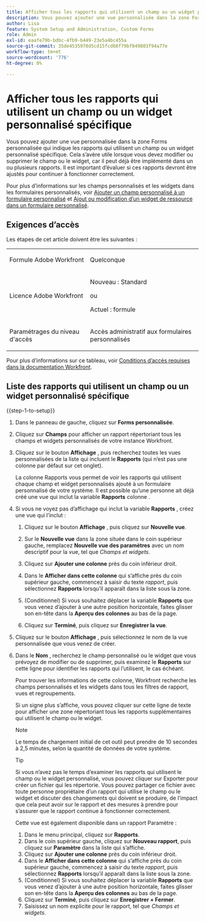```yaml
---
title: Afficher tous les rapports qui utilisent un champ ou un widget personnalisé spécifique
description: Vous pouvez ajouter une vue personnalisée dans la zone Forms personnalisée qui indique les rapports qui utilisent un champ ou un widget personnalisé spécifique. Cela s’avère utile lorsque vous devez modifier ou supprimer le champ ou le widget, car il peut déjà être implémenté dans un ou plusieurs rapports. Il est important d’évaluer si ces rapports devront être ajustés pour continuer à fonctionner correctement.
author: Lisa
feature: System Setup and Administration, Custom Forms
role: Admin
exl-id: eaafe79b-bdbc-4fb9-b449-23e5a4bc455a
source-git-commit: 35de4535970d5cd15fcd68f79bf849803f94a77e
workflow-type: tm+mt
source-wordcount: '776'
ht-degree: 0%

---
```


# Afficher tous les rapports qui utilisent un champ ou un widget personnalisé spécifique

Vous pouvez ajouter une vue personnalisée dans la zone Forms personnalisée qui indique les rapports qui utilisent un champ ou un widget personnalisé spécifique. Cela s’avère utile lorsque vous devez modifier ou supprimer le champ ou le widget, car il peut déjà être implémenté dans un ou plusieurs rapports. Il est important d’évaluer si ces rapports devront être ajustés pour continuer à fonctionner correctement.

Pour plus d’informations sur les champs personnalisés et les widgets dans les formulaires personnalisés, voir [Ajouter un champ personnalisé à un formulaire personnalisé](../../../administration-and-setup/customize-workfront/create-manage-custom-forms/add-a-custom-field-to-a-custom-form.md) et [Ajout ou modification d’un widget de ressource dans un formulaire personnalisé](../../../administration-and-setup/customize-workfront/create-manage-custom-forms/add-widget-or-edit-its-properties-in-a-custom-form.md).

## Exigences d’accès

Les étapes de cet article doivent être les suivantes :

<table style="table-layout:auto"> 
 <col> 
 <col> 
 <tbody> 
  <tr data-mc-conditions=""> 
   <td role="rowheader"> <p>Formule Adobe Workfront</p> </td> 
   <td>Quelconque</td> 
  </tr> 
  <tr> 
   <td role="rowheader">Licence Adobe Workfront</td> 
   <td>
   <p>Nouveau : Standard</p>
   <p>ou</p>
   <p>Actuel : formule</p></td>
  </tr> 
  <tr data-mc-conditions=""> 
   <td role="rowheader">Paramétrages du niveau d'accès</td> 
   <td> <p>Accès administratif aux formulaires personnalisés</p> </td> 
  </tr> 
 </tbody> 
</table>

Pour plus d’informations sur ce tableau, voir [Conditions d’accès requises dans la documentation Workfront](/help/quicksilver/administration-and-setup/add-users/access-levels-and-object-permissions/access-level-requirements-in-documentation.md).

## Liste des rapports qui utilisent un champ ou un widget personnalisé spécifique

{{step-1-to-setup}}

1. Dans le panneau de gauche, cliquez sur **Forms personnalisée**.
1. Cliquez sur **Champs** pour afficher un rapport répertoriant tous les champs et widgets personnalisés de votre instance Workfront.

1. Cliquez sur le bouton **Affichage** , puis recherchez toutes les vues personnalisées de la liste qui incluent le **Rapports** (qui n’est pas une colonne par défaut sur cet onglet).

   La colonne Rapports vous permet de voir les rapports qui utilisent chaque champ et widget personnalisés ajouté à un formulaire personnalisé de votre système. Il est possible qu’une personne ait déjà créé une vue qui inclut la variable **Rapports** colonne .

1. Si vous ne voyez pas d’affichage qui inclut la variable **Rapports** , créez une vue qui l’inclut :

   1. Cliquez sur le bouton **Affichage** , puis cliquez sur **Nouvelle vue**.

   1. Sur le **Nouvelle vue** dans la zone située dans le coin supérieur gauche, remplacez **Nouvelle vue des paramètres** avec un nom descriptif pour la vue, tel que *Champs et widgets*.

   1. Cliquez sur **Ajouter une colonne** près du coin inférieur droit.
   1. Dans le **Afficher dans cette colonne** qui s’affiche près du coin supérieur gauche, commencez à saisir du texte *rapport*, puis sélectionnez **Rapports** lorsqu’il apparaît dans la liste sous la zone.

   1. (Conditionnel) Si vous souhaitez déplacer la variable **Rapports** que vous venez d’ajouter à une autre position horizontale, faites glisser son en-tête dans la **Aperçu des colonnes** au bas de la page.

   1. Cliquez sur **Terminé**, puis cliquez sur **Enregistrer la vue**.

1. Cliquez sur le bouton **Affichage** , puis sélectionnez le nom de la vue personnalisée que vous venez de créer.
1. Dans le **Nom** , recherchez le champ personnalisé ou le widget que vous prévoyez de modifier ou de supprimer, puis examinez le **Rapports** sur cette ligne pour identifier les rapports qui l’utilisent, le cas échéant.

   Pour trouver les informations de cette colonne, Workfront recherche les champs personnalisés et les widgets dans tous les filtres de rapport, vues et regroupements.

   Si un signe plus s’affiche, vous pouvez cliquer sur cette ligne de texte pour afficher une zone répertoriant tous les rapports supplémentaires qui utilisent le champ ou le widget.

   >[!NOTE]
   >
   >Le temps de chargement initial de cet outil peut prendre de 10 secondes à 2,5 minutes, selon la quantité de données de votre système.

   >[!TIP]
   >
   >Si vous n’avez pas le temps d’examiner les rapports qui utilisent le champ ou le widget personnalisé, vous pouvez cliquer sur Exporter pour créer un fichier qui les répertorie. Vous pouvez partager ce fichier avec toute personne propriétaire d’un rapport qui utilise le champ ou le widget et discuter des changements qui doivent se produire, de l’impact que cela peut avoir sur le rapport et des mesures à prendre pour s’assurer que le rapport continue à fonctionner correctement.
   >
   >Cette vue est également disponible dans un rapport Paramètre :
   >      
   > 1. Dans le menu principal, cliquez sur **Rapports**.
   > 1. Dans le coin supérieur gauche, cliquez sur **Nouveau rapport**, puis cliquez sur **Paramètre** dans la liste qui s’affiche.
   > 1. Cliquez sur **Ajouter une colonne** près du coin inférieur droit.
   > 1. Dans le **Afficher dans cette colonne** qui s’affiche près du coin supérieur gauche, commencez à saisir du texte *rapport*, puis sélectionnez **Rapports** lorsqu’il apparaît dans la liste sous la zone.
   > 1. (Conditionnel) Si vous souhaitez déplacer la variable **Rapports** que vous venez d’ajouter à une autre position horizontale, faites glisser son en-tête dans la **Aperçu des colonnes** au bas de la page.
   > 1. Cliquez sur **Terminé**, puis cliquez sur **Enregistrer + Fermer**.
   > 1. Saisissez un nom explicite pour le rapport, tel que *Champs et widgets*.
